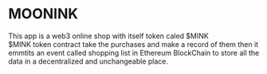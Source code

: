 # MOONINK
This app is a web3 online shop with itself token caled $MINK  
$MINK token contract take the purchases and make a record of them then it emmtits an event called shopping list in Ethereum BlockChain
to store all the data in a decentralized and unchangeable place.
